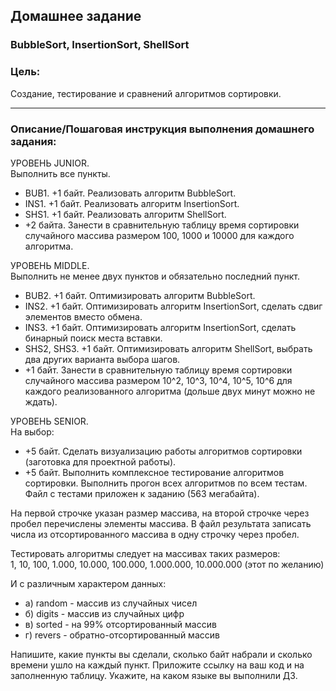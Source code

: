 ## Домашнее задание

### BubbleSort, InsertionSort, ShellSort
### Цель:

Создание, тестирование и сравнений алгоритмов сортировки.
<hr>

### Описание/Пошаговая инструкция выполнения домашнего задания:

УРОВЕНЬ JUNIOR.<br>
Выполнить все пункты.
* BUB1. +1 байт. Реализовать алгоритм BubbleSort.
* INS1. +1 байт. Реализовать алгоритм InsertionSort.
* SHS1. +1 байт. Реализовать алгоритм ShellSort.
* +2 байта. Занести в сравнительную таблицу время сортировки случайного массива размером 100, 1000 и 10000 для каждого алгоритма.

УРОВЕНЬ MIDDLE. <br>
Выполнить не менее двух пунктов и обязательно последний пункт.
* BUB2. +1 байт. Оптимизировать алгоритм BubbleSort.
* INS2. +1 байт. Оптимизировать алгоритм InsertionSort, сделать сдвиг элементов вместо обмена.
* INS3. +1 байт. Оптимизировать алгоритм InsertionSort, сделать бинарный поиск места вставки.
* SHS2, SHS3. +1 байт. Оптимизировать алгоритм ShellSort, выбрать два других варианта выбора шагов.
* +1 байт. Занести в сравнительную таблицу время сортировки случайного массива размером 10^2, 10^3, 10^4, 10^5, 10^6 для каждого реализованного алгоритма (дольше двух минут можно не ждать).

УРОВЕНЬ SENIOR.<br>
На выбор:
* +5 байт. Сделать визуализацию работы алгоритмов сортировки (заготовка для проектной работы).
* +5 байт. Выполнить комплексное тестирование алгоритмов сортировки.
Выполнить прогон всех алгоритмов по всем тестам.
Файл с тестами приложен к заданию (563 мегабайта).

На первой строчке указан размер массива, на второй строчке через пробел перечислены элементы массива.
В файл результата записать числа из отсортированного массива в одну строчку через пробел.

Тестировать алгоритмы следует на массивах таких размеров:<br>
1, 10, 100, 1.000, 10.000, 100.000, 1.000.000, 10.000.000 (этот по желанию)

И с различным характером данных:
- а) random - массив из случайных чисел
- б) digits - массив из случайных цифр
- в) sorted - на 99% отсортированный массив
- г) revers - обратно-отсортированный массив


Напишите, какие пункты вы сделали, сколько байт набрали и сколько времени ушло на каждый пункт.
Приложите ссылку на ваш код и на заполненную таблицу.
Укажите, на каком языке вы выполнили ДЗ.
